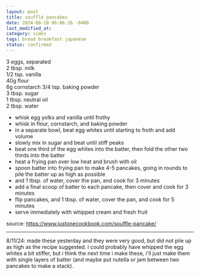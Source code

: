 ```yaml
---
layout: post
title: soufflé pancakes
date: 2024-08-10 06:06:26 -0400
last_modified_at: 
category: sides
tags: bread breakfast japanese
status: confirmed
---
```


3 eggs, separated  
2 tbsp. milk  
1/2 tsp. vanilla  
40g flour  
6g cornstarch
3/4 tsp. baking powder  
3 tbsp. sugar  
1 tbsp. neutral oil  
2 tbsp. water  
* whisk egg yolks and vanilla until frothy
* whisk in flour, cornstarch, and baking powder
* in a separate bowl, beat egg whites until starting to froth and add volume
* slowly mix in sugar and beat until stiff peaks
* beat one third of the egg whites into the batter, then fold the other two
  thirds into the batter
* heat a frying pan over low heat and brush with oil
* spoon batter into frying pan to make 4-5 pancakes, going in rounds to pile
  the batter up as high as possible
* and 1 tbsp. of water, cover the pan, and cook for 3 minutes
* add a final scoop of batter to each pancake, then cover and cook for 3 minutes
* flip pancakes, and 1 tbsp. of water, cover the pan, and cook for 5 minutes
* serve immediately with whipped cream and fresh fruit

source: <https://www.justonecookbook.com/souffle-pancake/>

---

8/11/24: made these yesterday and they were very good, but did not pile up as high
as the recipe suggested. i could probably have whipped the egg whites a bit stiffer,
but i think the next time i make these, i'll just make them with single layers of
batter (and maybe put nutella or jam between two pancakes to make a stack).
